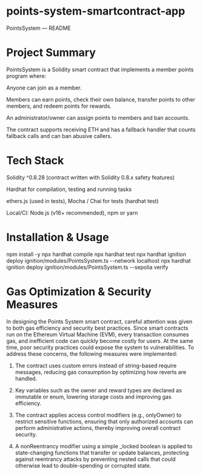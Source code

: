 # points-system-smartcontract-app
PointsSystem — README
# Project Summary

PointsSystem is a Solidity smart contract that implements a member points program where:

Anyone can join as a member.

Members can earn points, check their own balance, transfer points to other members, and redeem points for rewards.

An administrator/owner can assign points to members and ban accounts.

The contract supports receiving ETH and has a fallback handler that counts fallback calls and can ban abusive callers.


# Tech Stack

Solidity ^0.8.28 (contract written with Solidity 0.8.x safety features)

Hardhat for compilation, testing and running tasks

ethers.js (used in tests), Mocha / Chai for tests (hardhat test)

Local/CI: Node.js (v16+ recommended), npm or yarn

# Installation & Usage
npm install -y
npx hardhat compile
npx hardhat test
npx hardhat ignition deploy ignition/modules/PointsSystem.ts --network localhost
npx hardhat ignition deploy ignition/modules/PointsSystem.ts --sepolia verify

# Gas Optimization & Security Measures

In designing the Points System smart contract, careful attention was given to both gas efficiency and security best practices. Since smart contracts run on the Ethereum Virtual Machine (EVM), every transaction consumes gas, and inefficient code can quickly become costly for users. At the same time, poor security practices could expose the system to vulnerabilities. To address these concerns, the following measures were implemented:

1. The contract uses custom errors instead of string-based require messages, reducing gas consumption by optimizing how reverts are handled.

2. Key variables such as the owner and reward types are declared as immutable or enum, lowering storage costs and improving gas efficiency.

3. The contract applies access control modifiers (e.g., onlyOwner) to restrict sensitive functions, ensuring that only authorized accounts can perform administrative actions, thereby improving overall contract security.

4. A nonReentrancy modifier using a simple _locked boolean is applied to state-changing functions that transfer or update balances, protecting against reentrancy attacks by preventing nested calls that could otherwise lead to double-spending or corrupted state.







